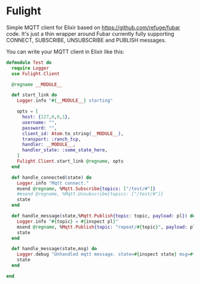 Fulight
=======

Simple MQTT client for Elixir based on https://github.com/refuge/fubar code.
It's just a thin wrapper around Fubar currently fully supporting CONNECT, SUBSCRIBE, UNSUBSCRIBE and PUBLISH messages.


You can write your MQTT client in Elixir like this:

```elixir
defmodule Test do
  require Logger
  use Fulight.Client

  @regname __MODULE__

  def start_link do
    Logger.info "#{__MODULE__} starting"

    opts = [
      host: {127,0,0,1},
      username: "",
      password: "",
      client_id: Atom.to_string(__MODULE__),
      transport: :ranch_tcp,
      handler: __MODULE__,
      handler_state: :some_state_here,
    ]
    Fulight.Client.start_link @regname, opts
  end

  def handle_connected(state) do
    Logger.info "Mqtt connect."
    msend @regname, %Mqtt.Subscribe{topics: ["/test/#"]}
    #msend @regname, %Mqtt.Unsubscribe{topics: ["/test/#"]}
    state
  end

  def handle_message(state,%Mqtt.Publish{topic: topic, payload: pl}) do
    Logger.info "#{topic} = #{inspect pl}"
    msend @regname, %Mqtt.Publish{topic: "repeat/#{topic}", payload: pl}
    state
  end

  def handle_message(state,msg) do
    Logger.debug "Unhandled mqtt message. state=#{inspect state} msg=#{inspect msg}"
    state
  end

end

```
